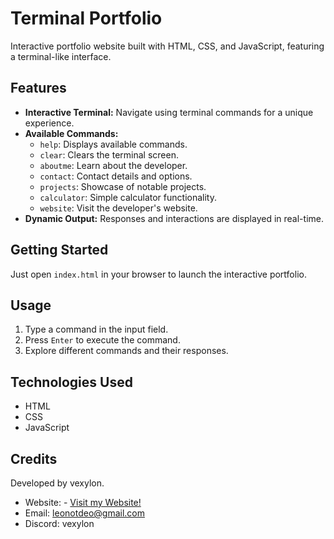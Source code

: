 # Terminal Portfolio

Interactive portfolio website built with HTML, CSS, and JavaScript, featuring a terminal-like interface.

## Features

- **Interactive Terminal:** Navigate using terminal commands for a unique experience.
- **Available Commands:**
  - `help`: Displays available commands.
  - `clear`: Clears the terminal screen.
  - `aboutme`: Learn about the developer.
  - `contact`: Contact details and options.
  - `projects`: Showcase of notable projects.
  - `calculator`: Simple calculator functionality.
  - `website`: Visit the developer's website.
- **Dynamic Output:** Responses and interactions are displayed in real-time.

## Getting Started

Just open `index.html` in your browser to launch the interactive portfolio.

## Usage

1. Type a command in the input field.
2. Press `Enter` to execute the command.
3. Explore different commands and their responses.


## Technologies Used

- HTML
- CSS
- JavaScript

## Credits

Developed by vexylon.
- Website: - [Visit my Website!](https://vexylon.dev)
- Email: [leonotdeo@gmail.com](leonotdeo@gmail.com)
- Discord: vexylon
